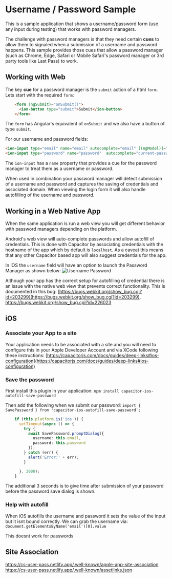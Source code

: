 # Username / Password Sample
This is a sample application that shows a username/password form (use any input during testing) that works with password managers.

The challenge with password managers is that they need certain **cues** to allow them to signaled when a submission of a username and password happens. This sample provides those cues that allow a password manager (such as Chrome, Edge, Safari or Mobile Safari's password manager or 3rd party tools like Last Pass) to work.

## Working with Web

The key **cue** for a password manager is the `submit` action of a html `form`. Lets start with the required `form`:
```html
    <form (ngSubmit)="onSubmit()">
      <ion-button type="submit">Submit</ion-button>
    </form>
```
The `form` has Angular's equivalent of `onSubmit` and we also have a button of type `submit`.

For our username and password fields:
```html
<ion-input type="email" name="email" autocomplete="email" [(ngModel)]="email" required email></ion-input>
<ion-input type="password" name="password"  autocomplete="current-password" [(ngModel)]="password" required></ion-input>
````

The `ion-input` has a `name` property that provides a cue for the password manager to treat them as a username or password.

When used in combination your password manager will detect submission of a username and password and captures the saving of credentials and associated domain. When viewing the login form it will also handle autofilling of the username and password.


## Working in a Web Native App

When the same application is run a web view you will get different behavior with password managers depending on the platform.

Android's web view will auto-complete passwords and allow autofill of credentials. This is done with Capacitor by associating credentials with the hostname of the app which by default is `localhost`. As a caveat this means that any other Capacitor based app will also suggest credentials for the app.

In iOS the `username` field will have an option to launch the Password Manager as shown below:
![Username Password](./cs-user-pass.png)

Although your app has the correct setup for autofilling of credential there is an issue with the native web view that prevents correct functionality. This is documented in this bug: [https://bugs.webkit.org/show_bug.cgi?id=203299](https://bugs.webkit.org/show_bug.cgi?id=203299).
https://bugs.webkit.org/show_bug.cgi?id=226023

## iOS

### Associate your App to a site
Your application needs to be associated with a site and you will need to configure this in your Apple Developer Account and via XCode following these instructions:
[https://capacitorjs.com/docs/guides/deep-links#ios-configuration](https://capacitorjs.com/docs/guides/deep-links#ios-configuration)

### Save the password
First install this plugin in your application:
`npm install capacitor-ios-autofill-save-password`

Then add the following when we submit our password:
`import { SavePassword } from 'capacitor-ios-autofill-save-password';`

```typescript
    if (this.platform.is('ios')) {
      setTimeout(async () => {
        try {
          await SavePassword.promptDialog({
            username: this.email,
            password: this.password
          });
        } catch (err) {
          alert('Error:' + err);
        }

      }, 3000);
    }
```
The additional 3 seconds is to give time after submission of your password before the password save dialog is shown.

### Help with autofill
When iOS autofills the username and password it sets the value of the input but it isnt bound correctly.
We can grab the username via:
`document.getElementsByName('email')[0].value`

This doesnt work for passwords

## Site Association

https://cs-user-pass.netlify.app/.well-known/apple-app-site-association
https://cs-user-pass.netlify.app/.well-known/assetlinks.json



